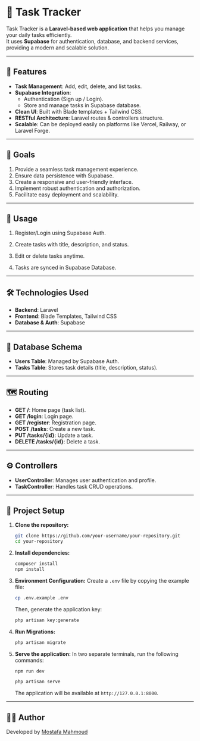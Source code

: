 # 📝 Task Tracker

Task Tracker is a **Laravel-based web application** that helps you manage your daily tasks efficiently.  
It uses **Supabase** for authentication, database, and backend services, providing a modern and scalable solution.

---

## 🚀 Features

-   **Task Management**: Add, edit, delete, and list tasks.
-   **Supabase Integration**:
    -   Authentication (Sign up / Login).
    -   Store and manage tasks in Supabase database.
-   **Clean UI**: Built with Blade templates + Tailwind CSS.
-   **RESTful Architecture**: Laravel routes & controllers structure.
-   **Scalable**: Can be deployed easily on platforms like Vercel, Railway, or Laravel Forge.

---

## 🎯 Goals

1. Provide a seamless task management experience.
2. Ensure data persistence with Supabase.
3. Create a responsive and user-friendly interface.
4. Implement robust authentication and authorization.
5. Facilitate easy deployment and scalability.

---

## 📖 Usage

1. Register/Login using Supabase Auth.

2. Create tasks with title, description, and status.

3. Edit or delete tasks anytime.

4. Tasks are synced in Supabase Database.

---

## 🛠️ Technologies Used

-   **Backend**: Laravel
-   **Frontend**: Blade Templates, Tailwind CSS
-   **Database & Auth**: Supabase

---

## 💾 Database Schema

-   **Users Table**: Managed by Supabase Auth.
-   **Tasks Table**: Stores task details (title, description, status).

---

## 🗺️ Routing

-   **GET /**: Home page (task list).
-   **GET /login**: Login page.
-   **GET /register**: Registration page.
-   **POST /tasks**: Create a new task.
-   **PUT /tasks/{id}**: Update a task.
-   **DELETE /tasks/{id}**: Delete a task.

---

## ⚙️ Controllers

-   **UserController**: Manages user authentication and profile.
-   **TaskController**: Handles task CRUD operations.

---

## 🚀 Project Setup

1.  **Clone the repository:**

    ```bash
    git clone https://github.com/your-username/your-repository.git
    cd your-repository
    ```

2.  **Install dependencies:**

    ```bash
    composer install
    npm install
    ```

3.  **Environment Configuration:**
    Create a `.env` file by copying the example file:

    ```bash
    cp .env.example .env
    ```

    Then, generate the application key:

    ```bash
    php artisan key:generate
    ```

4.  **Run Migrations:**

    ```bash
    php artisan migrate
    ```

5.  **Serve the application:**
    In two separate terminals, run the following commands:
    ```bash
    npm run dev
    ```
    ```bash
    php artisan serve
    ```
    The application will be available at `http://127.0.0.1:8000`.

---

## 👨‍💻 Author

Developed by [Mostafa Mahmoud](https://github.com/Mostafa2115)
